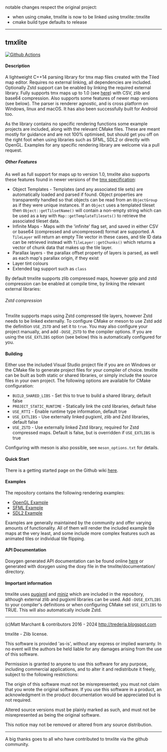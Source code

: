 notable changes respect the original project:

* when using cmake, tmxlite is now to be linked using tmxlite::tmxlite
* cmake build type defaults to release

-------

tmxlite
-------

[![Github Actions](https://github.com/fallahn/tmxlite/actions/workflows/cmake.yml/badge.svg)](https://github.com/fallahn/tmxlite/actions)

#### Description
A lightweight C++14 parsing library for tmx map files created with the Tiled map editor. Requires no external linking, all dependencies are included. Optionally Zstd support can be enabled by linking the required external library. Fully supports tmx maps up to 1.0 (see [here](https://doc.mapeditor.org/en/stable/reference/tmx-changelog/#tiled-1-0)) with CSV, zlib and base64 compression. Also supports some features of newer map versions (see below). The parser is renderer agnostic, and is cross platform on Windows, linux and macOS. It has also been successfully built for Android too.

As the library contains no specific rendering functions some example projects are included, along with the relevant CMake files. These are meant mostly for guidance and are not 100% optimised, but should get you off on the right foot when using libraries such as SFML, SDL2 or directly with OpenGL. Examples for any specific rendering library are welcome via a pull request.

##### Other Features
As well as full support for maps up to version 1.0, tmxlite also supports these features found in newer versions of the [tmx specification](https://doc.mapeditor.org/en/stable/reference/tmx-changelog/#tiled-1-0):

* Object Templates - Templates (and any associated tile sets) are automatically loaded and parsed if found. Object properties are transparently handled so that objects can be read from an `ObjectGroup` as if they were unique instances. If an `Object` uses a templated tileset then `Object::getTilsetName()` will contain a non-empty string which can be used as a key with `Map::getTemplateTilesets()` to retrieve the associated tileset data.
* Infinite Maps - Maps with the 'infinite' flag set, and saved in either CSV or base64 (compressed and uncompressed) format are supported. A `TileLayer` will return an empty Tile vector in these cases, and tile ID data can be retrieved instead with `TileLayer::getChunks()` which returns a vector of chunk data that makes up the tile layer.
* Parallax layers - the parallax offset property of layers is parsed, as well as each map's parallax origin, if they exist
* Layer tint colours
* Extended tag support such as `class`

By default tmxlite supports zlib compressed maps, however gzip and zstd compression can be enabled at compile time, by linking the relevant external libraries:

###### Zstd compression
Tmxlite supports maps using Zstd compressed tile layers, however Zstd needs to be linked externally. To configure CMake or meson to use Zstd add the definition `USE_ZSTD` and set it to `true`. You may also configure your project manually, and add `-DUSE_ZSTD` to the compiler options. If you are using the `USE_EXTLIBS` option (see below) this is automatically configured for you.

#### Building
Either use the included Visual Studio project file if you are on Windows or the CMake file to generate project files for your compiler of choice. tmxlite can be built as both static or shared libraries, or simply include the source files in your own project. The following options are available for CMake configuration:

 * `BUILD_SHARED_LIBS` - Set this to true to build a shared library, default false
 * `PROJECT_STATIC_RUNTIME` - Statically link the cstd libraries, default false
 * `USE_RTTI` - Enable runtime type information, default true
 * `USE_EXTLIBS` - Use externally linked pugixml, zlib and Zstd libraries, default false
 * `USE_ZSTD` - Use externally linked Zstd library, required for Zstd compressed maps. Default is false, but is overridden if `USE_EXTLIBS` is true

Configuring with meson is also possible, see `meson_options.txt` for details.

#### Quick Start
There is a getting started page on the Github wiki [here](https://github.com/fallahn/tmxlite/wiki/Quick-Start).

#### Examples
The repository contains the following rendering examples:
* [OpenGL Example](https://github.com/fallahn/tmxlite/tree/master/OpenGLExample)
* [SFML Example](https://github.com/fallahn/tmxlite/tree/master/SFMLExample)
* [SDL2 Example](https://github.com/fallahn/tmxlite/tree/master/SDL2Example)

Examples are generally maintained by the community and offer varying amounts of functionality. All of them will render the included example tile maps at the very least, and some include more complex features such as animated tiles or individual tile flipping.

#### API Documentation
Doxygen generated API documentation can be found online [here](https://codedocs.xyz/fallahn/tmxlite/) or generated with doxygen
using the doxy file in the tmxlite/documentation/ directory.

#### Important information 
tmxlite uses [pugixml](https://pugixml.org/) and [miniz](https://github.com/richgel999/miniz) which are included in the repository, although external zlib and pugixml libraries can be used. Add `-DUSE_EXTLIBS` to your compiler's definitions or when configuring CMake set `USE_EXTLIBS` to TRUE. This will also automatically include Zstd.

***

(c)Matt Marchant & contributors 2016 - 2024
http://trederia.blogspot.com

tmxlite - Zlib license.

This software is provided 'as-is', without any express or
implied warranty. In no event will the authors be held
liable for any damages arising from the use of this software.

Permission is granted to anyone to use this software for any purpose,
including commercial applications, and to alter it and redistribute
it freely, subject to the following restrictions:

The origin of this software must not be misrepresented;
you must not claim that you wrote the original software.
If you use this software in a product, an acknowledgment
in the product documentation would be appreciated but
is not required.

Altered source versions must be plainly marked as such,
and must not be misrepresented as being the original software.

This notice may not be removed or altered from any
source distribution.
***

A big thanks goes to all who have contributed to tmxlite via the github community.
